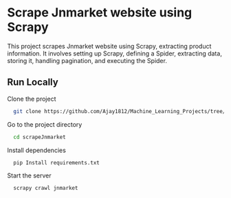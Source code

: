 
# Scrape Jnmarket website using Scrapy

This project scrapes Jnmarket website using Scrapy, extracting product information. It involves setting up Scrapy, defining a Spider, extracting data, storing it, handling pagination, and executing the Spider.

## Run Locally

Clone the project

```bash
  git clone https://github.com/Ajay1812/Machine_Learning_Projects/tree/main/scrapeJnmarket
```

Go to the project directory

```bash
  cd scrapeJnmarket
```

Install dependencies

```bash
  pip Install requirements.txt
```

Start the server

```bash
  scrapy crawl jnmarket
```

